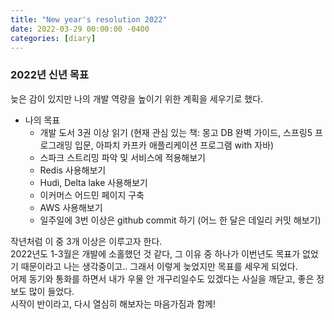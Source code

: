 ```yaml
---
title: "New year's resolution 2022"
date: 2022-03-29 00:00:00 -0400
categories: [diary]
---
```

### 2022년 신년 목표  
늦은 감이 있지만 나의 개발 역량을 높이기 위한 계획을 세우기로 했다.

+ 나의 목표
  - 개발 도서 3권 이상 읽기 (현재 관심 있는 책: 몽고 DB 완벽 가이드, 스프링5 프로그래밍 입문, 아파치 카프카 애플리케이션 프로그램 with 자바)
  - 스파크 스트리밍 파악 및 서비스에 적용해보기
  - Redis 사용해보기
  - Hudi, Delta lake 사용해보기
  - 이커머스 어드민 페이지 구축
  - AWS 사용해보기
  - 일주일에 3번 이상은 github commit 하기 (어느 한 달은 데일리 커밋 해보기)


작년처럼 이 중 3개 이상은 이루고자 한다.  
2022년도 1-3월은 개발에 소홀했던 것 같다, 그 이유 중 하나가 이번년도 목표가 없었기 때문이라고 나는 생각중이고.. 그래서 이렇게 늦었지만 목표를 세우게 되었다.  
어제 동기와 통화를 하면서 내가 우물 안 개구리일수도 있겠다는 사실을 깨닫고, 좋은 정보도 많이 들었다.  
시작이 반이라고, 다시 열심히 해보자는 마음가짐과 함께!  

